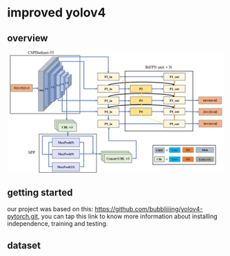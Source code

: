 # improved yolov4

## overview
![image](nets/overview.png)

## getting started

our project was based on this: https://github.com/bubbliiiing/yolov4-pytorch.git, you can tap this link to know more information about installing independence, training and testing.

## dataset

